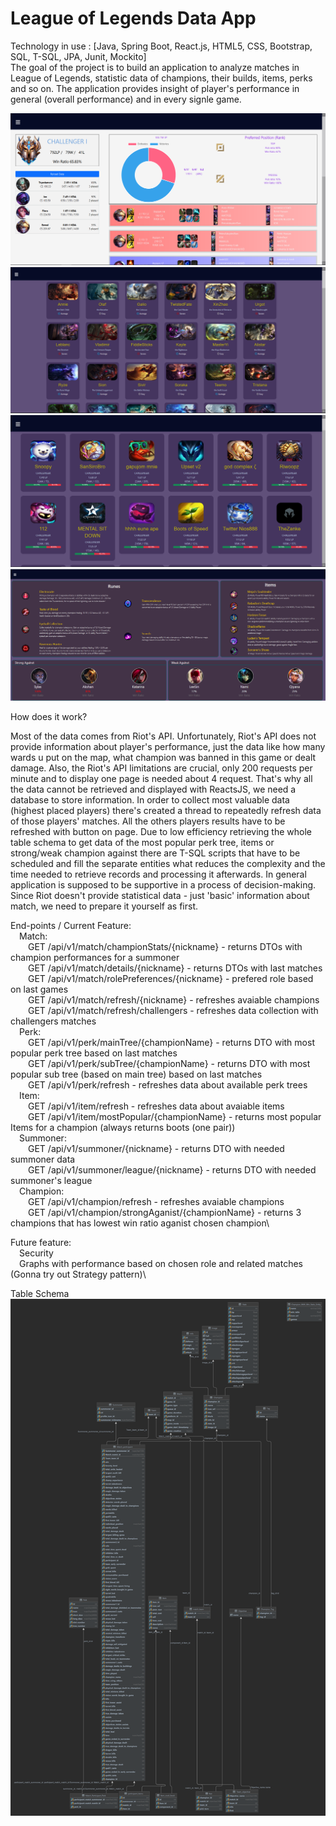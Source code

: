 # League of Legends Data App
Technology in use : [Java, Spring Boot, React.js, HTML5, CSS, Bootstrap, SQL, T-SQL, JPA, Junit, Mockito]  
The goal of the project is to build an application to analyze matches in League of Legends, statistic data of champions, their builds, items, perks and so on. The application provides insight of player's performance in general (overall performance) and in every signle game.

![image info](./images/dashboard_page.PNG)
![image info](./images/champions.PNG)
![image info](./images/challengers.PNG)
![image info](./images/champion_page.PNG)

How does it work?

Most of the data comes from Riot's API. Unfortunately, Riot's API does not provide information about player's performance, just the data like how many wards u put on the map, what champion was banned in this game or dealt damage. Also, the Riot's API limitations are crucial, only 200 requests per minute and to display one page is needed about 4 request. That's why all the data cannot be retrieved and displayed with ReactsJS, we need a database to store information. In order to collect most valuable data (highest placed players) there's created a thread to repeatedly refresh data of those players' matches. All the others players results have to be refreshed with button on page. Due to low efficiency retrieving the whole table schema to get data of the most popular perk tree, items or strong/weak champion against there are T-SQL scripts that have to be scheduled and fill the separate entities what reduces the complexity and the time needed to retrieve records and processing it afterwards. In general application is supposed to be supportive in a process of decision-making. Since Riot doesn't provide statistical data - just 'basic' information about match, we need to prepare it yourself as first.

End-points / Current Feature:\
	&emsp;Match:\
	&emsp;&emsp;GET /api/v1/match/championStats/{nickname} - returns DTOs with champion performances for a summoner\
	&emsp;&emsp;GET /api/v1/match/details/{nickname} - returns DTOs with last matches\
	&emsp;&emsp;GET /api/v1/match/rolePreferences/{nickname} - prefered role based on last games\
	&emsp;&emsp;GET /api/v1/match/refresh/{nickname} - refreshes avaiable champions\
	&emsp;&emsp;GET /api/v1/match/refresh/challengers - refreshes data collection with challengers matches\
	&emsp;Perk:\
	&emsp;&emsp;GET /api/v1/perk/mainTree/{championName} - returns DTO with most popular perk tree based on last matches\
	&emsp;&emsp;GET /api/v1/perk/subTree/{championName} - returns DTO with most popular sub tree (based on main tree) based on last matches\
	&emsp;&emsp;GET /api/v1/perk/refresh - refreshes data about available perk trees\
	&emsp;Item:\
	&emsp;&emsp;GET /api/v1/item/refresh - refreshes data about avaiable items\
	&emsp;&emsp;GET /api/v1/item/mostPopular/{championName} - returns most popular Items for a champion (always returns boots (one pair))\
	&emsp;Summoner:\
	&emsp;&emsp;GET /api/v1/summoner/{nickname} - returns DTO with needed summoner data\
	&emsp;&emsp;GET /api/v1/summoner/league/{nickname} - returns DTO with needed summoner's league\
	&emsp;Champion:\
	&emsp;&emsp;GET /api/v1/champion/refresh - refreshes avaiable champions\
	&emsp;&emsp;GET /api/v1/champion/strongAganist/{championName} - returns 3 champions that has lowest win ratio aganist chosen champion\

Future feature:\
&emsp;Security\
&emsp;Graphs with performance based on chosen role and related matches (Gonna try out Strategy pattern)\

Table Schema\
![image info](./images/table_schema.png)